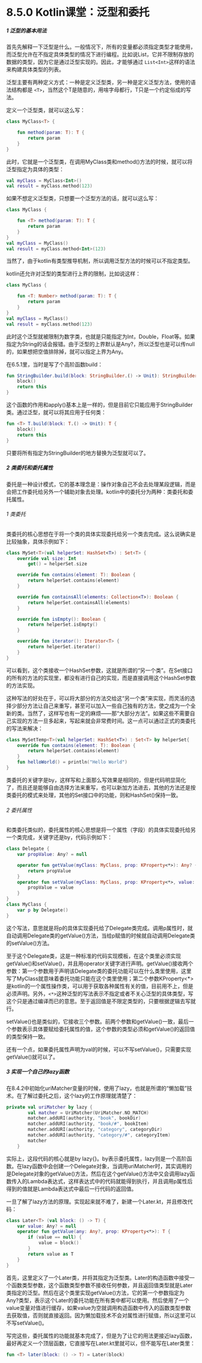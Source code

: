 # 8.5.0 Kotlin课堂：泛型和委托

##### 1 泛型的基本用法

首先先解释一下泛型是什么。一般情况下，所有的变量都必须指定类型才能使用，而泛型允许在不指定具体类型的情况下进行编程。比如说List，它并不限制存放的数据的类型，因为它是通过泛型实现的。因此，才能够通过 `List<Int>`这样的语法来构建具体类型的列表。

泛型主要有两种定义方式：一种是定义泛型类，另一种是定义泛型方法，使用的语法结构都是 `<T>`，当然这个T是随意的，用啥字母都行，T只是一个约定俗成的写法。

定义一个泛型类，就可以这么写：

```kotlin
class MyClass<T> {

    fun method(param: T): T {
        return param
    }
}
```

此时，它就是一个泛型类，在调用MyClass类和method()方法的时候，就可以将泛型指定为具体的类型：

```kotlin
val myClass = MyClass<Int>()
val result = myClass.method(123)
```

如果不想定义泛型类，只想要一个泛型方法的话，就可以这么写：

```kotlin
class MyClass {

    fun <T> method(param: T): T {
        return param
    }
}
val myClass = MyClass()
val result = myClass.method<Int>(123)
```

当然了，由于kotlin有类型推导机制，所以调用泛型方法的时候可以不指定类型。

kotlin还允许对泛型的类型进行上界的限制，比如说这样：

```kotlin
class MyClass {

    fun <T: Number> method(param: T): T {
        return param
    }
}
val myClass = MyClass()
val result = myClass.method(123)
```

此时这个泛型就被限制为数字类，也就是只能指定为Int，Double，Float等。如果指定为String的话会报错。由于泛型的上界默认是Any?，所以泛型也是可以传null的，如果想把空值排除掉，就可以指定上界为Any。

在6.5.1里，当时是写了个高阶函数build：

```kotlin
fun StringBuilder.build(block: StringBuilder.() -> Unit): StringBuilder {
    block()
    return this
}
```

这个函数的作用和apply()基本上是一样的，但是目前它只能应用于StringBuilder类。通过泛型，就可以将其应用于任何类：

```kotlin
fun <T> T.build(block: T.() -> Unit): T {
    block()
    return this
}
```

只要将所有指定为StringBuilder的地方替换为泛型就可以了。

##### 2 类委托和委托属性

委托是一种设计模式，它的基本理念是：操作对象自己不会去处理某段逻辑，而是会把工作委托给另外一个辅助对象去处理。kotlin中的委托分为两种：类委托和委托属性。

###### 1 类委托

类委托的核心思想在于将一个类的具体实现委托给另一个类去完成。这么说确实是比较抽象，具体示例如下：

```kotlin
class MySet<T>(val helperSet: HashSet<T>) : Set<T> {
    override val size: Int
        get() = helperSet.size

    override fun contains(element: T): Boolean {
        return helperSet.contains(element)
    }

    override fun containsAll(elements: Collection<T>): Boolean {
        return helperSet.containsAll(elements)
    }

    override fun isEmpty(): Boolean {
        return helperSet.isEmpty()
    }

    override fun iterator(): Iterator<T> {
        return helperSet.iterator()
    }
}
```

可以看到，这个类接收一个HashSet参数，这就是所谓的“另一个类”。在Set接口的所有的方法的实现里，都没有进行自己的实现，而是直接调用这个HashSet参数的方法实现。

这种写法的好处在于，可以将大部分的方法交给这“另一个类”来实现，而灵活的选择少部分方法让自己来重写，甚至可以加入一些自己独有的方法，使之成为一个全新的类。当然了，这样写也有一定的麻烦——那“大部分方法”。如果这些不需要自己实现的方法一旦多起来，写起来就会非常费时间。这一点可以通过正式的类委托的写法来解决：

```kotlin
class MySetTemp<T>(val helperSet: HashSet<T>) : Set<T> by helperSet{
    override fun contains(element: T): Boolean {
        return helperSet.contains(element)
    }
    fun helloWorld() = println("Hello World")
}
```

类委托的关键字是by，这样写和上面那么写效果是相同的，但是代码明显简化了，而且还是能够自由选择方法来重写，也可以新加方法进去，其他的方法还是按类委托的模式来处理，其他的Set接口中的功能，则和HashSet()保持一致。

###### 2 委托属性

和类委托类似的，委托属性的核心思想是将一个属性（字段）的具体实现委托给另一个类完成，关键字还是by，代码示例如下：

```kotlin
class Delegate {
    var propValue: Any? = null

    operator fun getValue(myClass: MyClass, prop: KProperty<*>): Any? {
        return propValue
    }
    operator fun setValue(myClass: MyClass, prop: KProperty<*>, value: Any?) {
        propValue = value
    }
}
class MyClass {
    var p by Delegate()
}
```

这个写法，意思就是将p的具体实现委托给了Delegate类完成。调用p属性时，就自动调用Delegate类的getValue()方法，当给p赋值的时候就自动调用Delegate类的setValue()方法。

至于这个Delegate类，这是一种标准的代码实现模板，在这个类里必须实现getValue()和setValue()，并且用operator关键字进行声明。getValue()接收两个参数：第一个参数用于声明该Delegate类的委托功能可以在什么类里使用，这里写了MyClass就意味着委托功能只能在这个类里使用；第二个参数KProperty<*>是kotlin的一个属性操作类，可以用于获取各种属性有关的值，目前用不上，但是必须声明。另外，`<*>`这种泛型的写法表示不指定或者不关心泛型的具体类型，写这个只是通过编译而已的意思。至于返回值是不限定类型的，只要根据逻辑去写就行。

setValue()也是类似的，它接收三个参数。前两个参数和getValue()一致，最后一个参数表示具体要赋给委托属性的值，这个参数的类型必须和getValue()的返回值的类型保持一致。

还有一个点，如果委托属性声明为val的时候，可以不写setValue()，只需要实现getValue()就可以了。

##### 3 实现一个自己的lazy函数

在8.4.2中初始化uriMatcher变量的时候，使用了lazy，也就是所谓的“懒加载”技术。在了解过委托之后，这个lazy的工作原理就清楚了：

```kotlin
private val uriMatcher by lazy {
        val matcher = UriMatcher(UriMatcher.NO_MATCH)
        matcher.addURI(authority, "book", bookDir)
        matcher.addURI(authority, "book/#", bookItem)
        matcher.addURI(authority, "category", categoryDir)
        matcher.addURI(authority, "category/#", categoryItem)
        matcher
    }
```

实际上，这段代码的核心就是by lazy{}。by表示委托属性，lazy则是一个高阶函数。在lazy函数中会创建一个Delegate对象，当调用uriMatcher时，其实调用的是Delegate对象的getValue()方法，然后在这个getValue()方法中又会调用lazy函数传入的Lambda表达式，这样表达式中的代码就能得到执行，并且调用p属性后得到的值就是Lambda表达式中最后一行代码的返回值。

一旦了解了lazy方法的原理。实现起来就不难了，新建一个Later.kt，并且修改代码：

```kotlin
class Later<T> (val block: () -> T) {
    var value: Any? = null
    operator fun getValue(any: Any?, prop: KProperty<*>): T {
        if (value == null) {
            value = block()
        }
        return value as T
    }
}
```

首先，这里定义了一个Later类，并将其指定为泛型类。Later的构造函数中接受一个函数类型参数，这个函数类型参数不接收任何参数，并且返回值类型就是Later类指定的泛型。然后在这个类里实现getValue()方法，它的第一个参数指定为Any?类型，表示这个Later的委托功能在所有类中都可以使用。然后使用了一个value变量对值进行缓存，如果value为空就调用构造函数中传入的函数类型参数去获取值，否则就直接返回。因为懒加载技术不会对属性进行赋值，所以这里可以不写setValue()。

写完这些，委托属性的功能就基本完成了，但是为了让它的用法更接近lazy函数，最好再定义一个顶层函数，它直接写在Later.kt里就可以，但不能写在Later类里：

```kotlin
fun <T> later(block: () -> T) = Later(block)
```

